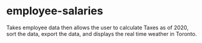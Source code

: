 # employee-salaries
Takes employee data then allows the user to calculate Taxes as of 2020, sort the data, export the data, and displays the real time weather in Toronto. 
